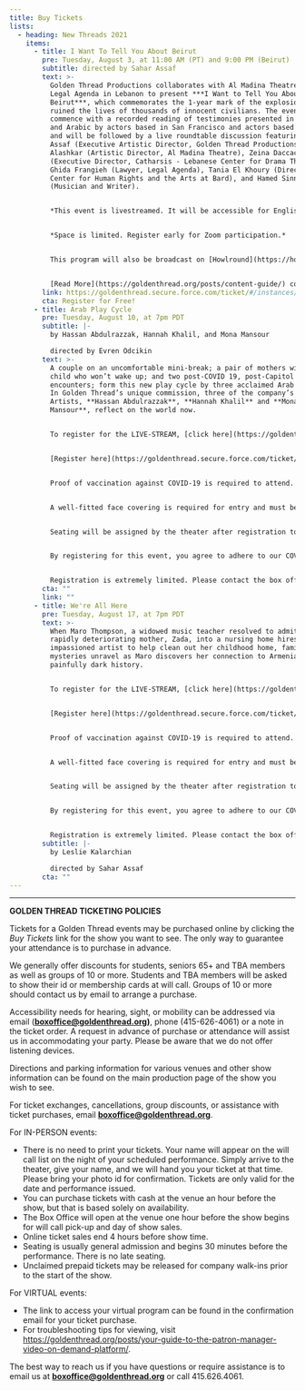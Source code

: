 ```yaml
---
title: Buy Tickets
lists:
  - heading: New Threads 2021
    items:
      - title: I Want To Tell You About Beirut
        pre: Tuesday, August 3, at 11:00 AM (PT) and 9:00 PM (Beirut)
        subtitle: directed by Sahar Assaf
        text: >-
          Golden Thread Productions collaborates with Al Madina Theatre and the
          Legal Agenda in Lebanon to present ***I Want to Tell You About
          Beirut***, which commemorates the 1-year mark of the explosion that
          ruined the lives of thousands of innocent civilians. The event will
          commence with a recorded reading of testimonies presented in English
          and Arabic by actors based in San Francisco and actors based in Beirut
          and will be followed by a live roundtable discussion featuring Sahar
          Assaf (Executive Artistic Director, Golden Thread Productions), Nidal
          Alashkar (Artistic Director, Al Madina Theatre), Zeina Daccache
          (Executive Director, Catharsis - Lebanese Center for Drama Therapy),
          Ghida Frangieh (Lawyer, Legal Agenda), Tania El Khoury (Director, OSUN
          Center for Human Rights and the Arts at Bard), and Hamed Sinno
          (Musician and Writer).


          *This event is livestreamed. It will be accessible for English and Arabic speaking audiences and will last for approximately 90 minutes.*


          *Space is limited. Register early for Zoom participation.* 


          This program will also be broadcast on [Howlround](https://howlround.com/happenings/livestreaming-performance-and-conversation-i-want-tell-you-about-beirut).


          [Read More](https://goldenthread.org/posts/content-guide/) content information.
        link: https://goldenthread.secure.force.com/ticket/#/instances/a0F3Z00000rP1F9UAK
        cta: Register for Free!
      - title: Arab Play Cycle
        pre: Tuesday, August 10, at 7pm PDT
        subtitle: |-
          by Hassan Abdulrazzak, Hannah Khalil, and Mona Mansour

          directed by Evren Odcikin
        text: >-
          A couple on an uncomfortable mini-break; a pair of mothers with a
          child who won’t wake up; and two post-COVID 19, post-Capitol riots
          encounters; form this new play cycle by three acclaimed Arab writers.
          In Golden Thread’s unique commission, three of the company’s Resident
          Artists, **Hassan Abdulrazzak**, **Hannah Khalil** and **Mona
          Mansour**, reflect on the world now.


          To register for the LIVE-STREAM, [click here](https://goldenthread.secure.force.com/ticket/#/instances/a0F3Z00000rQvOTUA0)! **Use the code NT2021 during check-out to register for FREE!**


          [Register here](https://goldenthread.secure.force.com/ticket/#/instances/a0F3Z00000rP1q7UAC) for the IN-PERSON event!


          Proof of vaccination against COVID-19 is required to attend. A negative COVID-19 test within the previous 48 hours is also acceptable. Please be prepared to present proof at the theatre.


          A well-fitted face covering is required for entry and must be worn at all times.


          Seating will be assigned by the theater after registration to ensure some social distancing between parties. For these readings, we are limiting seating capacity to 50%. Attendees must register in advance. 


          By registering for this event, you agree to adhere to our COVID-19 health and safety protocols. For more health and safety information, [click here](https://goldenthread.org/posts/health-safety-protocols/).


          Registration is extremely limited. Please contact the box office if you cannot attend.
        cta: ""
        link: ""
      - title: We're All Here
        pre: Tuesday, August 17, at 7pm PDT
        text: >-
          When Maro Thompson, a widowed music teacher resolved to admitting her
          rapidly deteriorating mother, Zada, into a nursing home hires an
          impassioned artist to help clean out her childhood home, family
          mysteries unravel as Maro discovers her connection to Armenia’s
          painfully dark history.


          To register for the LIVE-STREAM, [click here](https://goldenthread.secure.force.com/ticket/#/instances/a0F3Z00000rQvOiUAK)! **Use the code NT2021 during check-out to register for FREE!**


          [Register here](https://goldenthread.secure.force.com/ticket/#/instances/a0F3Z00000rP1qMUAS) for the IN-PERSON event!


          Proof of vaccination against COVID-19 is required to attend. A negative COVID-19 test within the previous 48 hours is also acceptable. Please be prepared to present proof at the theatre.


          A well-fitted face covering is required for entry and must be worn at all times.


          Seating will be assigned by the theater after registration to ensure some social distancing between parties. For these readings, we are limiting seating capacity to 50%. Attendees must register in advance. 


          By registering for this event, you agree to adhere to our COVID-19 health and safety protocols. For more health and safety information, [click here](https://goldenthread.org/posts/health-safety-protocols/).


          Registration is extremely limited. Please contact the box office if you cannot attend.
        subtitle: |-
          by Leslie Kalarchian

          directed by Sahar Assaf
        cta: ""
---
```

- - -

**GOLDEN THREAD TICKETING POLICIES**

Tickets for a Golden Thread events may be purchased online by clicking the *Buy Tickets* link for the show you want to see. The only way to guarantee your attendance is to purchase in advance.

We generally offer discounts for students, seniors 65+ and TBA members as well as groups of 10 or more. Students and TBA members will be asked to show their id or membership cards at will call. Groups of 10 or more should contact us by email to arrange a purchase.

Accessibility needs for hearing, sight, or mobility can be addressed via email (**[boxoffice@goldenthread.org](mailto:boxoffice@goldenthread.org))**, phone (415-626-4061) or a note in the ticket order. A request in advance of purchase or attendance will assist us in accommodating your party. Please be aware that we do not offer listening devices.

Directions and parking information for various venues and other show information can be found on the main production page of the show you wish to see.

For ticket exchanges, cancellations, group discounts, or assistance with ticket purchases, email **[boxoffice@goldenthread.org](mailto:boxoffice@goldenthread.org)**.

For IN-PERSON events:

* There is no need to print your tickets. Your name will appear on the will call list on the night of your scheduled performance. Simply arrive to the theater, give your name, and we will hand you your ticket at that time. Please bring your photo id for confirmation. Tickets are only valid for the date and performance issued.
* You can purchase tickets with cash at the venue an hour before the show, but that is based solely on availability.
* The Box Office will open at the venue one hour before the show begins for will call pick-up and day of show sales.
* Online ticket sales end 4 hours before show time.
* Seating is usually general admission and begins 30 minutes before the performance. There is no late seating.
* Unclaimed prepaid tickets may be released for company walk-ins prior to the start of the show.

For VIRTUAL events:

* The link to access your virtual program can be found in the confirmation email for your ticket purchase.
* For troubleshooting tips for viewing, visit https://goldenthread.org/posts/your-guide-to-the-patron-manager-video-on-demand-platform/.

The best way to reach us if you have questions or require assistance is to email us at **[boxoffice@goldenthread.org](mailto:boxoffice@goldenthread.org)** or call 415.626.4061.